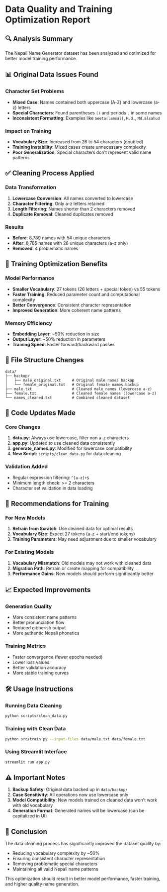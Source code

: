 # Data Quality and Training Optimization Report

## 🔍 Analysis Summary

The Nepali Name Generator dataset has been analyzed and optimized for better model training performance.

## 📊 Original Data Issues Found

### Character Set Problems
- **Mixed Case**: Names contained both uppercase (A-Z) and lowercase (a-z) letters
- **Special Characters**: Found parentheses `()` and periods `.` in some names
- **Inconsistent Formatting**: Examples like `Geeta(lamsal)`, `M.d.`, `Md.alsahud`

### Impact on Training
- **Vocabulary Size**: Increased from 26 to 54 characters (doubled)
- **Training Instability**: Mixed cases create unnecessary complexity
- **Poor Generalization**: Special characters don't represent valid name patterns

## ✅ Cleaning Process Applied

### Data Transformation
1. **Lowercase Conversion**: All names converted to lowercase
2. **Character Filtering**: Only a-z letters retained
3. **Length Filtering**: Names shorter than 2 characters removed
4. **Duplicate Removal**: Cleaned duplicates removed

### Results
- **Before**: 8,789 names with 54 unique characters
- **After**: 8,785 names with 26 unique characters (a-z only)
- **Removed**: 4 problematic names

## 🎯 Training Optimization Benefits

### Model Performance
- **Smaller Vocabulary**: 27 tokens (26 letters + special token) vs 55 tokens
- **Faster Training**: Reduced parameter count and computational complexity
- **Better Convergence**: Consistent character representation
- **Improved Generation**: More coherent name patterns

### Memory Efficiency
- **Embedding Layer**: ~50% reduction in size
- **Output Layer**: ~50% reduction in parameters
- **Training Speed**: Faster forward/backward passes

## 📁 File Structure Changes

```
data/
├── backup/
│   ├── male_original.txt     # Original male names backup
│   └── female_original.txt   # Original female names backup
├── male.txt                  # Cleaned male names (lowercase a-z)
├── female.txt                # Cleaned female names (lowercase a-z)
└── names_cleaned.txt         # Combined cleaned dataset
```

## 🔧 Code Updates Made

### Core Changes
1. **data.py**: Always use lowercase, filter non a-z characters
2. **app.py**: Updated to use cleaned data consistently
3. **generate_names.py**: Modified for lowercase compatibility
4. **New Script**: `scripts/clean_data.py` for data cleaning

### Validation Added
- Regular expression filtering: `^[a-z]+$`
- Minimum length check: >= 2 characters
- Character set validation in data loading

## 🚀 Recommendations for Training

### For New Models
1. **Retrain from Scratch**: Use cleaned data for optimal results
2. **Vocabulary Size**: Expect 27 tokens (a-z + start/end tokens)
3. **Training Parameters**: May need adjustment due to smaller vocabulary

### For Existing Models
1. **Vocabulary Mismatch**: Old models may not work with cleaned data
2. **Migration Path**: Retrain or create mapping for compatibility
3. **Performance Gains**: New models should perform significantly better

## 📈 Expected Improvements

### Generation Quality
- More consistent name patterns
- Better pronunciation flow
- Reduced gibberish output
- More authentic Nepali phonetics

### Training Metrics
- Faster convergence (fewer epochs needed)
- Lower loss values
- Better validation accuracy
- More stable training curves

## 🛠️ Usage Instructions

### Running Data Cleaning
```bash
python scripts/clean_data.py
```

### Training with Clean Data
```bash
python src/train.py --input-files data/male.txt data/female.txt
```

### Using Streamlit Interface
```bash
streamlit run app.py
```

## ⚠️ Important Notes

1. **Backup Safety**: Original data backed up in `data/backup/`
2. **Case Sensitivity**: All operations now use lowercase only
3. **Model Compatibility**: New models trained on cleaned data won't work with old vocabulary
4. **Generation Format**: Generated names will be lowercase (can be capitalized in UI)

## 🎉 Conclusion

The data cleaning process has significantly improved the dataset quality by:
- Reducing vocabulary complexity by ~50%
- Ensuring consistent character representation
- Removing problematic special characters
- Maintaining all valid Nepali name patterns

This optimization should result in better model performance, faster training, and higher quality name generation.
